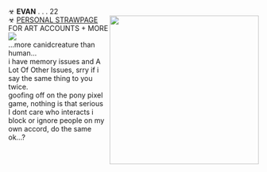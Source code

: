 ☣ **EVAN** . . .  22 <br/> <img align="right" height="300" src="https://i.imgur.com/hJ2aFlG.png" />
☣ [PERSONAL STRAWPAGE](https://w0lf.straw.page) FOR ART ACCOUNTS + MORE  <br/> 
<img src="https://gifcity.carrd.co/assets/images/gallery39/59e6c9a7.gif?v=47652796"> 
</a>
<br/> ...more canidcreature than human... <br/>
i have memory issues and A Lot Of Other Issues, srry if i say the same thing to you twice. <br/> goofing off on the pony pixel game, nothing is that serious <br/> I dont care who interacts i block or ignore people on my own accord, do the same ok...? 
